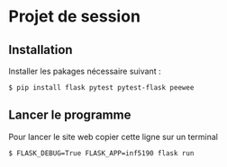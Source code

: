 # Projet de session

## Installation

Installer les pakages nécessaire suivant : 
```
$ pip install flask pytest pytest-flask peewee
```

## Lancer le programme
Pour lancer le site web copier cette ligne sur un terminal 
```
$ FLASK_DEBUG=True FLASK_APP=inf5190 flask run
```

